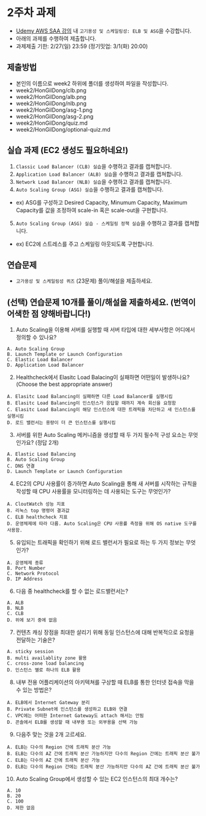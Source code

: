 # 2주차 과제
- [Udemy AWS SAA 강의](https://www.udemy.com/course/best-aws-certified-solutions-architect-associate) 내 `고기용성 및 스케일링성: ELB 및 ASG`을 수강합니다.
- 아래의 과제를 수행하여 제출합니다.
- 과제제출 기한: 2/27(일) 23:59 (정기밋업: 3/1(화) 20:00)

## 제출방법
- 본인의 이름으로 week2 하위에 폴더를 생성하여 파일을 작성합니다.
- week2/HonGilDong/clb.png
- week2/HonGilDong/alb.png
- week2/HonGilDong/nlb.png
- week2/HonGilDong/asg-1.png
- week2/HonGilDong/asg-2.png
- week2/HonGilDong/quiz.md
- week2/HonGilDong/optional-quiz.md

## 실습 과제 (EC2 생성도 필요하네요!)
1. `Classic Load Balancer (CLB) 실습`을 수행하고 결과를 캡쳐합니다.
2. `Application Load Balancer (ALB) 실습`을 수행하고 결과를 캡쳐합니다.
3. `Network Load Balancer (NLB) 실습`을 수행하고 결과를 캡쳐합니다.
4. `Auto Scaling Group (ASG) 실습`을 수행하고 결과를 캡쳐합니다.
  - ex) ASG를 구성하고 Desired Capacity, Minumum Capacity, Maximum Capacity를 값을 조정하여 scale-in 혹은 scale-out을 구현합니다.
5. `Auto Scaling Group (ASG) 실습 - 스케일링 정책 실습`을 수행하고 결과를 캡쳐합니다.
  - ex) EC2에 스트레스를 주고 스케일링 아웃되도록 구현합니다.

## 연습문제
- `고가용성 및 스케일링성 퀴즈` (23문제) 풀이/해설을 제출하세요.

## (선택) 연습문제 10개를 풀이/해설을 제출하세요. (번역이 어색한 점 양해바랍니다!)
1. Auto Scaling을 이용해 서버를 실행할 때 서버 타입에 대한 세부사항은 어디에서 정의할 수 있나요?
```
A. Auto Scaling Group
B. Launch Template or Launch Configuration
C. Elastic Load Balancer
D. Application Load Balancer
```

2. Healthcheck에서 Elasitc Load Balacing이 실패하면 어떤일이 발생하나요? (Choose the best appropriate answer)
```
A. Elasitc Load Balancing이 실패하면 다른 Load Balancer를 실행시킴
B. Elasitc Load Balancing이 인스턴스가 응답할 때까지 계속 회신을 요청함
C. Elasitc Load Balancing이 해당 인스턴스에 대한 트래픽을 차단하고 새 인스턴스를 실행시킴
D. 로드 밸런서는 용량이 더 큰 인스턴스를 실행시킴
```

3. 서버를 위한 Auto Scaling 메커니즘을 생성할 때 두 가지 필수적 구성 요소는 무엇인가요? (정답 2개)
```
A. Elastic Load Balancing
B. Auto Scaling Group
C. DNS 연결
D. Launch Template or Launch Configuration
```

4. EC2의 CPU 사용률이 증가하면 Auto Scaling을 통해 새 서버를 시작하는 규칙을 작성할 때 CPU 사용률을 모니터링하는 데 사용되는 도구는 무엇인가?
```
A. CloutWatch 성능 지표 
B. 리눅스 top 명령어 결과값
C. ELB healthcheck 지표
D. 운영체제에 따라 다름. Auto Scaling은 CPU 사용률 측정을 위해 OS native 도구를 사용함.
```

5. 유입되는 트래픽을 확인하기 위해 로드 밸런서가 필요로 하는 두 가지 정보는 무엇인가?
```
A. 운영체제 종류
B. Port Number
C. Network Protocol
D. IP Address
```

6. 다음 중 healthcheck를 할 수 없는 로드밸런서는?
```
A. ALB
B. NLB
C. CLB
D. 위에 보기 중에 없음
```

7. 컨텐츠 캐싱 장점을 최대한 살리기 위해 동일 인스턴스에 대해 반복적으로 요청을 전달하는 기술은?
```
A. sticky session
B. multi availablity zone 활용
C. cross-zone load balancing
D. 인스턴스 별로 하나의 ELB 활용
```

8. 내부 전용 어플리케이션의 아키텍쳐를 구상할 때 ELB를 통한 인터넷 접속을 막을 수 있는 방법은?
```
A. ELB에서 Internet Gateway 분리
B. Private Subnet에 인스턴스를 생성하고 ELB와 연결
C. VPC에는 어떠한 Internet Gateway도 attach 해서는 안됨
D. 콘솔에서 ELB를 생성할 때 내부용 또는 외부용을 선택 가능
```

9. 다음주 맞는 것을 2개 고르세요.
```
A. ELB는 다수의 Region 간에 트래픽 분산 가능
B. ELB는 다수의 AZ 간에 트래픽 분산 가능하지만 다수의 Region 간에는 트래픽 분산 불가
C. ELB는 다수의 AZ 간에 트래픽 분산 가능
D. ELB는 다수의 Region 간에는 트래픽 분산 가능하지만 다수의 AZ 간에 트래픽 분산 불가
```

10. Auto Scaling Group에서 생성할 수 있는 EC2 인스턴스의 최대 개수는?
```
A. 10
B. 20
C. 100
D. 제한 없음
```